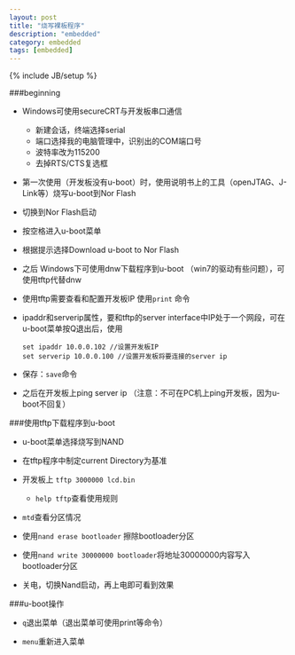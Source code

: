 ```yaml
---
layout: post
title: "烧写裸板程序"
description: "embedded"
category: embedded
tags: [embedded]
---
```

{% include JB/setup %}

###beginning
* Windows可使用secureCRT与开发板串口通信
    * 新建会话，终端选择serial
    * 端口选择我的电脑管理中，识别出的COM端口号
    * 波特率改为115200
    * 去掉RTS/CTS复选框
* 第一次使用（开发板没有u-boot）时，使用说明书上的工具（openJTAG、J-Link等）烧写u-boot到Nor Flash

* 切换到Nor Flash启动

* 按空格进入u-boot菜单

* 根据提示选择Download u-boot to Nor Flash

* 之后 Windows下可使用dnw下载程序到u-boot （win7的驱动有些问题），可使用tftp代替dnw

* 使用tftp需要查看和配置开发板IP 使用`print` 命令

* ipaddr和serverip属性，要和tftp的server interface中IP处于一个网段，可在u-boot菜单按Q退出后，使用
    ```
   set ipaddr 10.0.0.102 //设置开发板IP
   set serverip 10.0.0.100 //设置开发板将要连接的server ip
    ```
    
* 保存：`save`命令
   
* 之后在开发板上ping server ip （注意：不可在PC机上ping开发板，因为u-boot不回复）

###使用tftp下载程序到u-boot
* u-boot菜单选择烧写到NAND

* 在tftp程序中制定current Directory为基准

* 开发板上 `tftp 3000000 lcd.bin`
    * `help tftp`查看使用规则

* `mtd`查看分区情况

* 使用`nand erase bootloader` 擦除bootloader分区

* 使用`nand write 30000000 bootloader`将地址30000000内容写入bootloader分区

* 关电，切换Nand启动，再上电即可看到效果

###u-boot操作
* `q`退出菜单（退出菜单可使用print等命令）

* `menu`重新进入菜单

